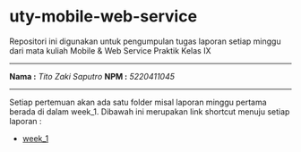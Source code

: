 # uty-mobile-web-service
Repositori ini digunakan untuk pengumpulan tugas laporan setiap minggu dari mata kuliah Mobile & Web Service Praktik Kelas IX 

---

**Nama :** _Tito Zaki Saputro_
**NPM :** _5220411045_

---

Setiap pertemuan akan ada satu folder misal laporan minggu pertama berada di dalam week_1.
Dibawah ini merupakan link shortcut menuju setiap laporan : 
- [week_1]()
